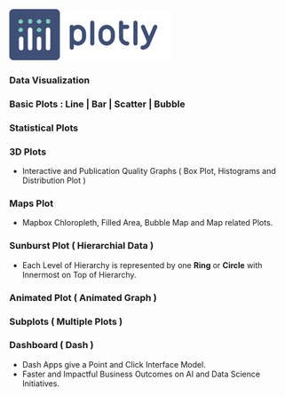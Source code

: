 <img src='Plotly.svg'>

### Data Visualization

### Basic Plots : Line | Bar | Scatter | Bubble

### Statistical Plots

### 3D Plots 
- Interactive and Publication Quality Graphs ( Box Plot, Histograms and Distribution Plot )

### Maps Plot 
- Mapbox Chloropleth, Filled Area, Bubble Map and Map related Plots.

### Sunburst Plot ( Hierarchial Data )
- Each Level of Hierarchy is represented by one **Ring** or **Circle** with Innermost on Top of Hierarchy.

### Animated Plot ( Animated Graph ) 

### Subplots ( Multiple Plots )

### Dashboard ( Dash )
- Dash Apps give a Point and Click Interface Model.
- Faster and Impactful Business Outcomes on AI and Data Science Initiatives.


